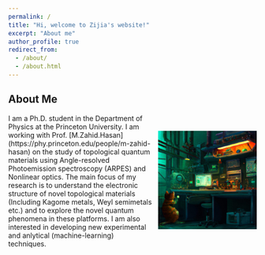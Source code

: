 ```yaml
---
permalink: /
title: "Hi, welcome to Zijia's website!"
excerpt: "About me"
author_profile: true
redirect_from: 
  - /about/
  - /about.html
---
```


## About Me





<div style="display: flex; align-items: center;">
    <div style="flex: 1; padding-right: 10px;">
        I am a Ph.D. student in the Department of Physics at the Princeton University. I am working with Prof. [M.Zahid.Hasan](https://phy.princeton.edu/people/m-zahid-hasan) on the study of topological quantum materials using Angle-resolved Photoemission spectroscopy (ARPES) and Nonlinear optics. The main focus of my research is to understand the electronic structure of novel topological materials (Including Kagome metals, Weyl semimetals etc.) and to explore the novel quantum phenomena in these platforms. I am also interested in developing new experimental and anlytical (machine-learning) techniques.
    </div>
    <div>
           <img src="../images/cat_in_the_lab.jpg" alt="alt text" width="200" height="200">
    </div>
</div>








